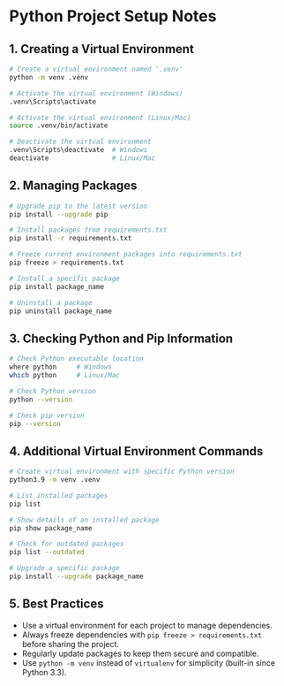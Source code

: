 # Python Project Setup Notes

## 1. Creating a Virtual Environment
```bash
# Create a virtual environment named '.venv'
python -m venv .venv

# Activate the virtual environment (Windows)
.venv\Scripts\activate

# Activate the virtual environment (Linux/Mac)
source .venv/bin/activate

# Deactivate the virtual environment
.venv\Scripts\deactivate  # Windows
deactivate                # Linux/Mac
```

## 2. Managing Packages
```bash
# Upgrade pip to the latest version
pip install --upgrade pip

# Install packages from requirements.txt
pip install -r requirements.txt

# Freeze current environment packages into requirements.txt
pip freeze > requirements.txt

# Install a specific package
pip install package_name

# Uninstall a package
pip uninstall package_name
```

## 3. Checking Python and Pip Information
```bash
# Check Python executable location
where python     # Windows
which python     # Linux/Mac

# Check Python version
python --version

# Check pip version
pip --version
```

## 4. Additional Virtual Environment Commands
```bash
# Create virtual environment with specific Python version
python3.9 -m venv .venv

# List installed packages
pip list

# Show details of an installed package
pip show package_name

# Check for outdated packages
pip list --outdated

# Upgrade a specific package
pip install --upgrade package_name
```

## 5. Best Practices
- Use a virtual environment for each project to manage dependencies.
- Always freeze dependencies with `pip freeze > requirements.txt` before sharing the project.
- Regularly update packages to keep them secure and compatible.
- Use `python -m venv` instead of `virtualenv` for simplicity (built-in since Python 3.3).

